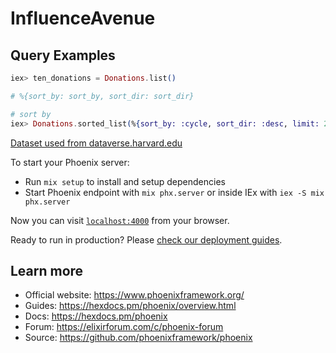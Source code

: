 # InfluenceAvenue

## Query Examples
```elixir
iex> ten_donations = Donations.list()

# %{sort_by: sort_by, sort_dir: sort_dir}

# sort by 
iex> Donations.sorted_list(%{sort_by: :cycle, sort_dir: :desc, limit: 20})
```

[Dataset used from dataverse.harvard.edu](https://dataverse.harvard.edu/dataset.xhtml?persistentId=doi:10.7910/DVN/6R1HAS#)

To start your Phoenix server:

  * Run `mix setup` to install and setup dependencies
  * Start Phoenix endpoint with `mix phx.server` or inside IEx with `iex -S mix phx.server`

Now you can visit [`localhost:4000`](http://localhost:4000) from your browser.

Ready to run in production? Please [check our deployment guides](https://hexdocs.pm/phoenix/deployment.html).

## Learn more

  * Official website: https://www.phoenixframework.org/
  * Guides: https://hexdocs.pm/phoenix/overview.html
  * Docs: https://hexdocs.pm/phoenix
  * Forum: https://elixirforum.com/c/phoenix-forum
  * Source: https://github.com/phoenixframework/phoenix
